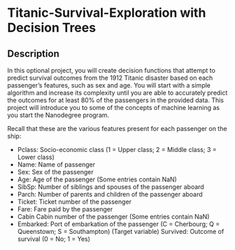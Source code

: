 
# Titanic-Survival-Exploration with Decision Trees

## Description

In this optional project, you will create decision functions that attempt to predict survival outcomes from the 1912 Titanic disaster based on each passenger’s features, such as sex and age. You will start with a simple algorithm and increase its complexity until you are able to accurately predict the outcomes for at least 80% of the passengers in the provided data. This project will introduce you to some of the concepts of machine learning as you start the Nanodegree program.


Recall that these are the various features present for each passenger on the ship:
- Pclass: Socio-economic class (1 = Upper class; 2 = Middle class; 3 = Lower class)
- Name: Name of passenger
- Sex: Sex of the passenger
- Age: Age of the passenger (Some entries contain NaN)
- SibSp: Number of siblings and spouses of the passenger aboard
- Parch: Number of parents and children of the passenger aboard
- Ticket: Ticket number of the passenger
- Fare: Fare paid by the passenger
- Cabin Cabin number of the passenger (Some entries contain NaN)
- Embarked: Port of embarkation of the passenger (C = Cherbourg; Q = Queenstown; S = Southampton)
(Target variable) Survived: Outcome of survival (0 = No; 1 = Yes)
